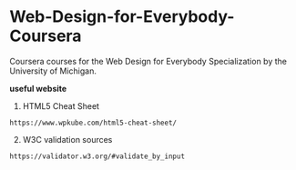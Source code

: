 # Web-Design-for-Everybody-Coursera
Coursera courses for the Web Design for Everybody Specialization by the University of Michigan.

**useful website**

1. HTML5 Cheat Sheet   

`https://www.wpkube.com/html5-cheat-sheet/`

2. W3C validation sources

`https://validator.w3.org/#validate_by_input`
